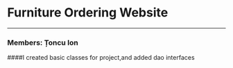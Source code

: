 # Furniture Ordering Website
---
### Members: Țoncu Ion
####I created basic classes for project,and added dao interfaces


